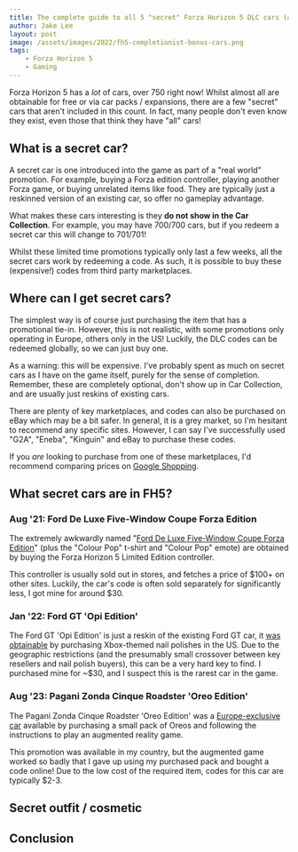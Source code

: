 ```yaml
---
title: The complete guide to all 5 "secret" Forza Horizon 5 DLC cars (and 1 DLC outfit)
author: Jake Lee
layout: post
image: /assets/images/2022/fh5-completionist-bonus-cars.png
tags:
    - Forza Horizon 5
    - Gaming
---
```


Forza Horizon 5 has a *lot* of cars, over 750 right now! Whilst almost all are obtainable for free or via car packs / expansions, there are a few "secret" cars that aren't included in this count. In fact, many people don't even know they exist, even those that think they have "all" cars! 

## What is a secret car?

A secret car is one introduced into the game as part of a "real world" promotion. For example, buying a Forza edition controller, playing another Forza game, or buying unrelated items like food. They are typically just a reskinned version of an existing car, so offer no gameplay advantage.

What makes these cars interesting is they **do not show in the Car Collection**. For example, you may have 700/700 cars, but if you redeem a secret car this will change to 701/701!

Whilst these limited time promotions typically only last a few weeks, all the secret cars work by redeeming a code. As such, it is possible to buy these (expensive!) codes from third party marketplaces.

## Where can I get secret cars?

The simplest way is of course just purchasing the item that has a promotional tie-in. However, this is not realistic, with some promotions only operating in Europe, others only in the US! Luckily, the DLC codes can be redeemed globally, so we can just buy one.

As a warning: this will be expensive. I've probably spent as much on secret cars as I have on the game itself, purely for the sense of completion. Remember, these are completely optional, don't show up in Car Collection, and are usually just reskins of existing cars.

There are plenty of key marketplaces, and codes can also be purchased on eBay which may be a bit safer. In general, it is a grey market, so I'm hesitant to recommend any specific sites. However, I can say I've successfully used "G2A", "Eneba", "Kinguin" and eBay to purchase these codes.

If you *are* looking to purchase from one of these marketplaces, I'd recommend comparing prices on [Google Shopping](https://shopping.google.com/?).

## What secret cars are in FH5?

### Aug '21: Ford De Luxe Five-Window Coupe Forza Edition

The extremely awkwardly named "[Ford De Luxe Five-Window Coupe Forza Edition](https://forza.fandom.com/wiki/Ford_De_Luxe_Five-Window_Coupe)" (plus the "Colour Pop" t-shirt and "Colour Pop" emote) are obtained by buying the Forza Horizon 5 Limited Edition controller. 

This controller is usually sold out in stores, and fetches a price of $100+ on other sites. Luckily, the car's code is often sold separately for significantly less, I got mine for around $30.

### Jan '22: Ford GT 'Opi Edition'

The Ford GT 'Opi Edition' is just a reskin of the existing Ford GT car, it [was obtainable](https://news.xbox.com/en-us/2022/01/04/xbox-opi-nail-polish-collection-spring-2022/) by purchasing Xbox-themed nail polishes in the US. Due to the geographic restrictions (and the presumably small crossover between key resellers and nail polish buyers), this can be a very hard key to find. I purchased mine for ~$30, and I suspect this is the rarest car in the game.

### Aug '23: Pagani Zonda Cinque Roadster 'Oreo Edition'

The Pagani Zonda Cinque Roadster 'Oreo Edition' was a [Europe-exclusive car](https://support.forzamotorsport.net/hc/en-us/articles/12735300928531-Forza-Horizon-5-2009-Pagani-Zonda-Cinque-Roadster-Oreo-Edition-Code-Redemption-FAQ) available by purchasing a small pack of Oreos and following the instructions to play an augmented reality game.

This promotion was available in my country, but the augmented game worked so badly that I gave up using my purchased pack and bought a code online! Due to the low cost of the required item, codes for this car are typically $2-3.

## Secret outfit / cosmetic

## Conclusion
